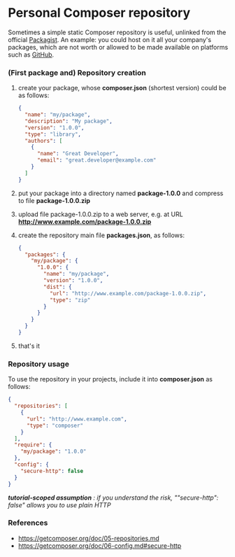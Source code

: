 # Personal Composer repository

Sometimes a simple static Composer repository is useful, unlinked from the official [Packagist](https://packagist.org). An example: you could host on it all your company's packages, which are not worth or allowed to be made available on platforms such as [GitHub](https://github.com).

### (First package and) Repository creation
1. create your package, whose **composer.json** (shortest version) could be as follows:

    ```json
    {
      "name": "my/package",
      "description": "My package",
      "version": "1.0.0",
      "type": "library",
      "authors": [
        {
          "name": "Great Developer",
          "email": "great.developer@example.com"
        }
      ]
    }
    ```

1. put your package into a directory named **package-1.0.0** and compress to file **package-1.0.0.zip**

1. upload file package-1.0.0.zip to a web server, e.g. at URL **http://www.example.com/package-1.0.0.zip**

1. create the repository main file **packages.json**, as follows:

    ```json
    {
      "packages": {
        "my/package": {
          "1.0.0": {
            "name": "my/package",
            "version": "1.0.0",
            "dist": {
              "url": "http://www.example.com/package-1.0.0.zip",
              "type": "zip"
            }
          }
        }
      }
    }
    ```

1. that's it

### Repository usage
To use the repository in your projects, include it into **composer.json** as follows:

```json
{
  "repositories": [
    {
      "url": "http://www.example.com",
      "type": "composer"
    }
  ],
  "require": {
    "my/package": "1.0.0"
  },
  "config": {
    "secure-http": false
  }
}
```

***tutorial-scoped assumption*** *: if you understand the risk, ""secure-http": false" allows you to use plain HTTP*

### References

* https://getcomposer.org/doc/05-repositories.md
* https://getcomposer.org/doc/06-config.md#secure-http